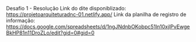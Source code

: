 Desafio 1 - Resolução
Link do dite disponiblizado: https://projetoarquiteturadnc-01.netlify.app/
Link da planilha de registro de informação: https://docs.google.com/spreadsheets/d/1ngJNdnbOKobpc51ln10xjlPvEwgeBkHP81n11DroZLo/edit?gid=0#gid=0
